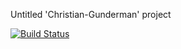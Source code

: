 Untitled 'Christian-Gunderman' project

[![Build Status](https://gunderman.visualstudio.com/Gleam/_apis/build/status/gundermanc.Gleam?branchName=master)](https://gunderman.visualstudio.com/Gleam/_build/latest?definitionId=3&branchName=master)
